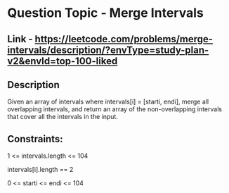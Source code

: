 # Question Topic - Merge Intervals


## Link - https://leetcode.com/problems/merge-intervals/description/?envType=study-plan-v2&envId=top-100-liked

## Description

Given an array of intervals where intervals[i] = [starti, endi], merge all overlapping intervals, and return an array of the non-overlapping intervals that cover all the intervals in the input.

## Constraints:

1 <= intervals.length <= 104

intervals[i].length == 2

0 <= starti <= endi <= 104
